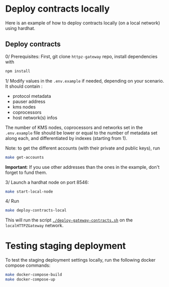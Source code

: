 # Deploy contracts locally

Here is an example of how to deploy contracts locally (on a local network) using hardhat.

## Deploy contracts

0/ Prerequisites: First, git clone `httpz-gateway` repo, install dependencies with

```bash
npm install
```

1/ Modify values in the `.env.example` if needed, depending on your scenario. It should contain :

- protocol metadata
- pauser address
- kms nodes
- coprocessors
- host network(s) infos

The number of KMS nodes, coprocessors and networks set in the `.env.example` file should be lower or equal to the number
of metadata set along each, and differentiated by indexes (starting from 1).

Note: to get the different accounts (with their private and public keys), run

```bash
make get-accounts
```

**Important**: If you use other addresses than the ones in the example, don't forget to fund them.

3/ Launch a hardhat node on port 8546:

```bash
make start-local-node
```

4/ Run

```bash
make deploy-contracts-local
```

This will run the script [`./deploy-gateway-contracts.sh`](../deploy-gateway-contracts.sh) on the `localHTTPZGateway`
network.

# Testing staging deployment

To test the staging deployment settings locally, run the following docker compose commands:

```bash
make docker-compose-build
make docker-compose-up
```
